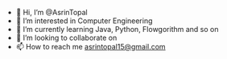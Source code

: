 - 👋 Hi, I’m @AsrinTopal
- 👀 I’m interested in Computer Engineering 
- 🌱 I’m currently learning Java, Python, Flowgorithm and so on
- 💞️ I’m looking to collaborate on 
- 📫 How to reach me asrintopal15@gmail.com

<!---
AsrinTopal/AsrinTopal is a ✨ special ✨ repository because its `README.md` (this file) appears on your GitHub profile.
You can click the Preview link to take a look at your changes.
--->
